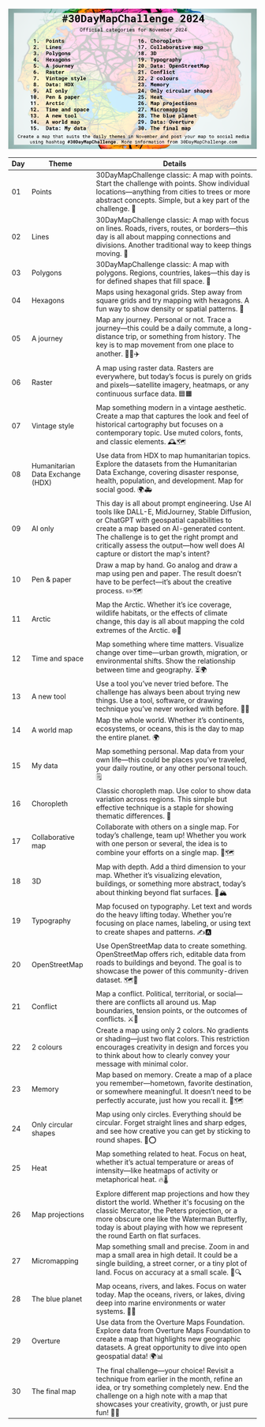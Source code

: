![30-Day Map Challenge official categories](assets/img/30dmc_2024.png)

| Day | Theme | Details |
|---|---|---|
| 01 | Points | 30DayMapChallenge classic: A map with points. Start the challenge with points. Show individual locations—anything from cities to trees or more abstract concepts. Simple, but a key part of the challenge. 📍 |
| 02 | Lines | 30DayMapChallenge classic: A map with focus on lines. Roads, rivers, routes, or borders—this day is all about mapping connections and divisions. Another traditional way to keep things moving. 📏 |
| 03 | Polygons | 30DayMapChallenge classic: A map with polygons. Regions, countries, lakes—this day is for defined shapes that fill space. 🛑 |
| 04 | Hexagons | Maps using hexagonal grids. Step away from square grids and try mapping with hexagons. A fun way to show density or spatial patterns. 🔷 |
| 05 | A journey | Map any journey. Personal or not. Trace a journey—this could be a daily commute, a long-distance trip, or something from history. The key is to map movement from one place to another. 🚶‍♂️✈️ |
| 06 | Raster | A map using raster data. Rasters are everywhere, but today’s focus is purely on grids and pixels—satellite imagery, heatmaps, or any continuous surface data. 🟦🟧 |
| 07 | Vintage style | Map something modern in a vintage aesthetic. Create a map that captures the look and feel of historical cartography but focuses on a contemporary topic. Use muted colors, fonts, and classic elements. 🕰️🗺️ |
| 08 | Humanitarian Data Exchange (HDX) | Use data from HDX to map humanitarian topics. Explore the datasets from the Humanitarian Data Exchange, covering disaster response, health, population, and development. Map for social good. 🌍🚑 |
| 09 | AI only | This day is all about prompt engineering. Use AI tools like DALL-E, MidJourney, Stable Diffusion, or ChatGPT with geospatial capabilities to create a map based on AI-generated content. The challenge is to get the right prompt and critically assess the output—how well does AI capture or distort the map's intent? |
| 10 | Pen & paper | Draw a map by hand. Go analog and draw a map using pen and paper. The result doesn’t have to be perfect—it’s about the creative process. ✏️🗺️ |
| 11 | Arctic | Map the Arctic. Whether it’s ice coverage, wildlife habitats, or the effects of climate change, this day is all about mapping the cold extremes of the Arctic. ❄️🧊 |
| 12 | Time and space | Map something where time matters. Visualize change over time—urban growth, migration, or environmental shifts. Show the relationship between time and geography. ⏳🌍 |
| 13 | A new tool | Use a tool you’ve never tried before. The challenge has always been about trying new things. Use a tool, software, or drawing technique you’ve never worked with before. 🧪🔧 |
| 14 | A world map | Map the whole world. Whether it’s continents, ecosystems, or oceans, this is the day to map the entire planet. 🌍 |
| 15 | My data | Map something personal. Map data from your own life—this could be places you’ve traveled, your daily routine, or any other personal touch. 🗒️ |
| 16 | Choropleth | Classic choropleth map. Use color to show data variation across regions. This simple but effective technique is a staple for showing thematic differences. 🎨 |
| 17 | Collaborative map | Collaborate with others on a single map. For today’s challenge, team up! Whether you work with one person or several, the idea is to combine your efforts on a single map. 🤝🗺️ |
| 18 | 3D | Map with depth. Add a third dimension to your map. Whether it’s visualizing elevation, buildings, or something more abstract, today’s about thinking beyond flat surfaces. 🎢🏔️ |
| 19 | Typography | Map focused on typography. Let text and words do the heavy lifting today. Whether you’re focusing on place names, labeling, or using text to create shapes and patterns. ✍️🅰️ |
| 20 | OpenStreetMap | Use OpenStreetMap data to create something. OpenStreetMap offers rich, editable data from roads to buildings and beyond. The goal is to showcase the power of this community-driven dataset. 🗺️📍 |
| 21 | Conflict | Map a conflict. Political, territorial, or social—there are conflicts all around us. Map boundaries, tension points, or the outcomes of conflicts. ⚔️🛑 |
| 22 | 2 colours | Create a map using only 2 colors. No gradients or shading—just two flat colors. This restriction encourages creativity in design and forces you to think about how to clearly convey your message with minimal color. |
| 23 | Memory | Map based on memory. Create a map of a place you remember—hometown, favorite destination, or somewhere meaningful. It doesn’t need to be perfectly accurate, just how you recall it. 💭🗺️ |
| 24 | Only circular shapes | Map using only circles. Everything should be circular. Forget straight lines and sharp edges, and see how creative you can get by sticking to round shapes. 🔵⭕ |
| 25 | Heat | Map something related to heat. Focus on heat, whether it’s actual temperature or areas of intensity—like heatmaps of activity or metaphorical heat. 🔥🌡️ |
| 26 | Map projections | Explore different map projections and how they distort the world. Whether it's focusing on the classic Mercator, the Peters projection, or a more obscure one like the Waterman Butterfly, today is about playing with how we represent the round Earth on flat surfaces. |
| 27 | Micromapping | Map something small and precise. Zoom in and map a small area in high detail. It could be a single building, a street corner, or a tiny plot of land. Focus on accuracy at a small scale. 🧐🔍 |
| 28 | The blue planet | Map oceans, rivers, and lakes. Focus on water today. Map the oceans, rivers, or lakes, diving deep into marine environments or water systems. 🌊🐋 |
| 29 | Overture | Use data from the Overture Maps Foundation. Explore data from Overture Maps Foundation to create a map that highlights new geographic datasets. A great opportunity to dive into open geospatial data! 🌍📊 |
| 30 | The final map | The final challenge—your choice! Revisit a technique from earlier in the month, refine an idea, or try something completely new. End the challenge on a high note with a map that showcases your creativity, growth, or just pure fun! 🎉🌐 |